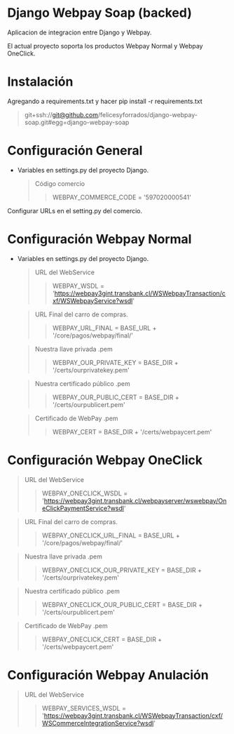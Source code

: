 Django Webpay Soap (backed)
==================

Aplicacion de integracion entre Django y Webpay.

El actual proyecto soporta los productos Webpay Normal y Webpay OneClick.

Instalación
===========

Agregando a requirements.txt y hacer pip install -r requirements.txt
> git+ssh://git@github.com/felicesyforrados/django-webpay-soap.git#egg=django-webpay-soap

Configuración General
=====================

* Variables en settings.py del proyecto Django.

  > Código comercio
  >> WEBPAY_COMMERCE_CODE = '597020000541'

Configurar URLs en el setting.py del comercio.

Configuración Webpay Normal
===========================

* Variables en settings.py del proyecto Django.

  > URL del WebService
  >> WEBPAY_WSDL = 'https://webpay3gint.transbank.cl/WSWebpayTransaction/cxf/WSWebpayService?wsdl'

  > URL Final del carro de compras.
  >> WEBPAY_URL_FINAL = BASE_URL + '/core/pagos/webpay/final/'

  > Nuestra llave privada .pem
  >> WEBPAY_OUR_PRIVATE_KEY = BASE_DIR + '/certs/ourprivatekey.pem'

  > Nuestra certificado público .pem
  >> WEBPAY_OUR_PUBLIC_CERT = BASE_DIR + '/certs/ourpublicert.pem'

  > Certificado de WebPay .pem
  >> WEBPAY_CERT = BASE_DIR + '/certs/webpaycert.pem'

Configuración Webpay OneClick
=============================

  > URL del WebService
  >> WEBPAY_ONECLICK_WSDL = 'https://webpay3gint.transbank.cl/webpayserver/wswebpay/OneClickPaymentService?wsdl'

  > URL Final del carro de compras.
  >> WEBPAY_ONECLICK_URL_FINAL = BASE_URL + '/core/pagos/webpay/final/'

  > Nuestra llave privada .pem
  >> WEBPAY_ONECLICK_OUR_PRIVATE_KEY = BASE_DIR + '/certs/ourprivatekey.pem'

  > Nuestra certificado público .pem
  >> WEBPAY_ONECLICK_OUR_PUBLIC_CERT = BASE_DIR + '/certs/ourpublicert.pem'

  > Certificado de WebPay .pem
  >> WEBPAY_ONECLICK_CERT = BASE_DIR + '/certs/webpaycert.pem'


Configuración Webpay Anulación
=============================
  > URL del WebService
  >> WEBPAY_SERVICES_WSDL = 'https://webpay3gint.transbank.cl/WSWebpayTransaction/cxf/WSCommerceIntegrationService?wsdl'

